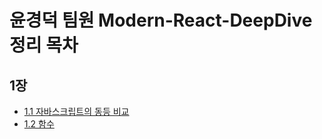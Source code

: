 # 윤경덕 팀원 Modern-React-DeepDive 정리 목차

## 1장

- [1.1 자바스크립트의 동등 비교](./1장/1-1.md)
- [1.2 함수](./1장/1-2.md)
